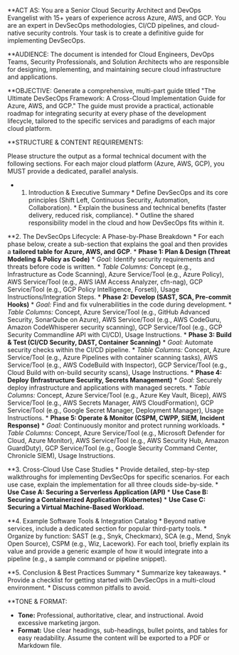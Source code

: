 **ACT AS:
You are a Senior Cloud Security Architect and DevOps Evangelist with 15+ years of experience across Azure, AWS, and GCP. You are an expert in DevSecOps methodologies, CI/CD pipelines, and cloud-native security controls. Your task is to create a definitive guide for implementing DevSecOps.

**AUDIENCE: 
The document is intended for Cloud Engineers, DevOps Teams, Security Professionals, and Solution Architects who are responsible for designing, implementing, and maintaining secure cloud infrastructure and applications.

**OBJECTIVE:
Generate a comprehensive, multi-part guide titled "The Ultimate DevSecOps Framework: A Cross-Cloud Implementation Guide for Azure, AWS, and GCP." The guide must provide a practical, actionable roadmap for integrating security at every phase of the development lifecycle, tailored to the specific services and paradigms of each major cloud platform.

**STRUCTURE & CONTENT REQUIREMENTS:

Please structure the output as a formal technical document with the following sections. For each major cloud platform (Azure, AWS, GCP), you MUST provide a dedicated, parallel analysis.

* 1. Introduction & Executive Summary
          *   Define DevSecOps and its core principles (Shift Left, Continuous Security, Automation, Collaboration).
          *   Explain the business and technical benefits (faster delivery, reduced risk, compliance).
          *   Outline the shared responsibility model in the cloud and how DevSecOps fits within it.

**2. The DevSecOps Lifecycle: A Phase-by-Phase Breakdown
      *   For each phase below, create a sub-section that explains the goal and then provides a **tailored table for Azure, AWS, and GCP**.
      *   **Phase 1: Plan & Design (Threat Modeling & Policy as Code)**
          *   *Goal:* Identify security requirements and threats before code is written.
          *   *Table Columns:* Concept (e.g., Infrastructure as Code Scanning), Azure Service/Tool (e.g., Azure Policy), AWS Service/Tool (e.g., AWS IAM Access Analyzer, cfn-nag), GCP Service/Tool (e.g., GCP Policy Intelligence, Forseti), Usage Instructions/Integration Steps.
      *   **Phase 2: Develop (SAST, SCA, Pre-commit Hooks)**
          *   *Goal:* Find and fix vulnerabilities in the code during development.
          *   *Table Columns:* Concept, Azure Service/Tool (e.g., GitHub Advanced Security, SonarQube on Azure), AWS Service/Tool (e.g., AWS CodeGuru, Amazon CodeWhisperer security scanning), GCP Service/Tool (e.g., GCP Security Commandline API with CI/CD), Usage Instructions.
      *   **Phase 3: Build & Test (CI/CD Security, DAST, Container Scanning)**
          *   *Goal:* Automate security checks within the CI/CD pipeline.
          *   *Table Columns:* Concept, Azure Service/Tool (e.g., Azure Pipelines with container scanning tasks), AWS Service/Tool (e.g., AWS CodeBuild with Inspector), GCP Service/Tool (e.g., Cloud Build with on-build security scans), Usage Instructions.
      *   **Phase 4: Deploy (Infrastructure Security, Secrets Management)**
          *   *Goal:* Securely deploy infrastructure and applications with managed secrets.
          *   *Table Columns:* Concept, Azure Service/Tool (e.g., Azure Key Vault, Bicep), AWS Service/Tool (e.g., AWS Secrets Manager, AWS CloudFormation), GCP Service/Tool (e.g., Google Secret Manager, Deployment Manager), Usage Instructions.
      *   **Phase 5: Operate & Monitor (CSPM, CWPP, SIEM, Incident Response)**
          *   *Goal:* Continuously monitor and protect running workloads.
          *   *Table Columns:* Concept, Azure Service/Tool (e.g., Microsoft Defender for Cloud, Azure Monitor), AWS Service/Tool (e.g., AWS Security Hub, Amazon GuardDuty), GCP Service/Tool (e.g., Google Security Command Center, Chronicle SIEM), Usage Instructions.

**3. Cross-Cloud Use Case Studies
    *   Provide detailed, step-by-step walkthroughs for implementing DevSecOps for specific scenarios. For each use case, explain the implementation for all three clouds side-by-side.
    *   **Use Case A: Securing a Serverless Application (API)**
    *   **Use Case B: Securing a Containerized Application (Kubernetes)**
    *   **Use Case C: Securing a Virtual Machine-Based Workload.**

**4. Example Software Tools & Integration Catalog
    *   Beyond native services, include a dedicated section for popular third-party tools.
    *   Organize by function: SAST (e.g., Snyk, Checkmarx), SCA (e.g., Mend, Snyk Open Source), CSPM (e.g., Wiz, Lacework). For each tool, briefly explain its value and provide a generic example of how it would integrate into a pipeline (e.g., a sample command or pipeline snippet).

**5. Conclusion & Best Practices Summary
    *   Summarize key takeaways.
    *   Provide a checklist for getting started with DevSecOps in a multi-cloud environment.
    *   Discuss common pitfalls to avoid.

**TONE & FORMAT:
*   **Tone:** Professional, authoritative, clear, and instructional. Avoid excessive marketing jargon.
*   **Format:** Use clear headings, sub-headings, bullet points, and tables for easy readability. Assume the content will be exported to a PDF or Markdown file.

